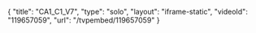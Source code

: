 {
    "title": "CA1_C1_V7",
    "type": "solo",
    "layout": "iframe-static",
    "videoId": "119657059",
    "url": "\/tvpembed\/119657059"
}